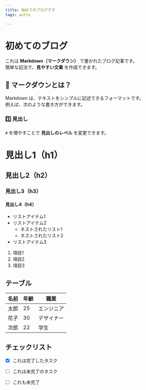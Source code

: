 ```yaml
---
title: 始めてのブログです
tags: astro

---
```


# 初めてのブログ

これは **Markdown（マークダウン）** で書かれたブログ記事です。  
簡単な記法で、**見やすい文章** を作成できます。

## 🔹 マークダウンとは？
Markdown は、テキストをシンプルに記述できるフォーマットです。  
例えば、次のような書き方ができます。

### 1️⃣ 見出し
`#` を増やすことで **見出しのレベル** を変更できます。

<!-- ```md -->
# 見出し1（h1）
## 見出し2（h2）
### 見出し3（h3）
#### 見出し4（h4）

- リストアイテム1
- リストアイテム2
  - ネストされたリスト1
  - ネストされたリスト2
- リストアイテム3

1. 項目1
2. 項目2
3. 項目3

## テーブル
| 名前   | 年齢 | 職業      |
|--------|------|-----------|
| 太郎   | 25   | エンジニア |
| 花子   | 30   | デザイナー |
| 次郎   | 22   | 学生      |

## チェックリスト
- [x] これは完了したタスク
- [ ] これは未完了のタスク
- [ ] これも未完了


